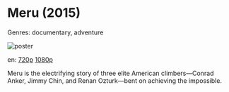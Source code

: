 # Meru (2015)

Genres: documentary, adventure

![poster](http://image.tmdb.org/t/p/w500/ibDApPTfqYpiAk3W3Z98bhARsu7.jpg)

en:
  [720p](magnet:?xt=urn:btih:748C516CCC50122ED0C26420F4E9344819CEDB54&tr=udp://glotorrents.pw:6969/announce&tr=udp://tracker.opentrackr.org:1337/announce&tr=udp://torrent.gresille.org:80/announce&tr=udp://tracker.openbittorrent.com:80&tr=udp://tracker.coppersurfer.tk:6969&tr=udp://tracker.leechers-paradise.org:6969&tr=udp://p4p.arenabg.ch:1337&tr=udp://tracker.internetwarriors.net:1337)
  [1080p](magnet:?xt=urn:btih:48943B81C0F9D25ECE7E5B3D9C673811A3BA642C&tr=udp://glotorrents.pw:6969/announce&tr=udp://tracker.opentrackr.org:1337/announce&tr=udp://torrent.gresille.org:80/announce&tr=udp://tracker.openbittorrent.com:80&tr=udp://tracker.coppersurfer.tk:6969&tr=udp://tracker.leechers-paradise.org:6969&tr=udp://p4p.arenabg.ch:1337&tr=udp://tracker.internetwarriors.net:1337)
  


Meru is the electrifying story of three elite American climbers—Conrad Anker, Jimmy Chin, and Renan Ozturk—bent on achieving the impossible.